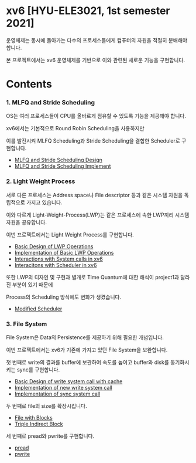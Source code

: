 xv6 [HYU-ELE3021, 1st semester 2021]
================================
운영체제는 동시에 돌아가는 다수의 프로세스들에게 컴퓨터의 자원을 적절히 분배해야합니다.    
   
본 프로젝트에서는 xv6 운영체제를 기반으로 이와 관련된 새로운 기능을 구현합니다.   
   
Contents
========
### 1. MLFQ and Stride Scheduling   
OS는 여러 프로세스들이 CPU를 올바르게 점유할 수 있도록 기능을 제공해야 합니다.   
   
xv6에서는 기본적으로 Round Robin Scheduling을 사용하지만   
   
이를 발전시켜 MLFQ Scheduling과 Stride Scheduling을 결합한 Scheduler로 구현합니다.
   
* [MLFQ and Stride Scheduling Design](https://github.com/minseok127/OS-with-xv6-ELE3021/wiki/MLFQ-and-Stride-Scheduling-Design)
* [MLFQ and Stride Scheduling Implement](https://github.com/minseok127/OS-with-xv6-ELE3021/wiki/MLFQ-and-Stride-Scheduling-Implement)
   
### 2. Light Weight Process   
서로 다른 프로세스는 Address space나 File descriptor 등과 같은 시스템 자원을 독립적으로 가지고 있습니다.   
   
이와 다르게 Light-Weight-Process(LWP)는 같은 프로세스에 속한 LWP끼리 시스템 자원을 공유합니다.   
   
이번 프로젝트에서는 Light Weight Process를 구현합니다.   
    
* [Basic Design of LWP Operations](https://github.com/minseok127/OS-with-xv6-ELE3021/wiki/Basic-Design-of-LWP-Operations)
* [Implementation of Basic LWP Operations](https://github.com/minseok127/OS-with-xv6-ELE3021/wiki/Implementation-of-Basic-LWP-Operations)   
* [Interactions with System calls in xv6](https://github.com/minseok127/OS-with-xv6-ELE3021/wiki/Interactions-with-System-calls-in-xv6)
* [Interacitons with Scheduler in xv6](https://github.com/minseok127/OS-with-xv6-ELE3021/wiki/How-to-Schedule-Threads%3F)   
   
또한 LWP의 디자인 및 구현과 별개로 Time Quantum에 대한 해석이 project1과 달라진 부분이 있기 때문에   
   
Process의 Scheduling 방식에도 변화가 생겼습니다.     
   
* [Modified Scheduler](https://github.com/minseok127/OS-with-xv6-ELE3021/wiki/Modified-Scheduler)   
   
### 3. File System   
File System은 Data의 Persistence를 제공하기 위해 필요한 개념입니다.   
   
이번 프로젝트에서는 xv6가 기존에 가지고 있던 File System을 보완합니다.  
   
   
첫 번째로 write의 결과를 buffer에 보관하여 속도를 높이고 buffer와 disk를 동기화시키는 sync를 구현합니다.    
    
* [Basic Design of write system call with cache](https://github.com/minseok127/OS-with-xv6-ELE3021/wiki/Basic-Design-of-write-system-call-with-cache)
* [Implementation of new write system call](https://github.com/minseok127/OS-with-xv6-ELE3021/wiki/Implementation-of-new-write-system-call)
* [Implementation of sync system call](https://github.com/minseok127/OS-with-xv6-ELE3021/wiki/Implementation-of-sync-system-call)   
   
두 번째로 file의 size를 확장시킵니다.   
   
* [File with Blocks](https://github.com/minseok127/OS-with-xv6-ELE3021/wiki/How-to-store-file-on-disk%3F)   
* [Triple Indirect Block](https://github.com/minseok127/OS-with-xv6-ELE3021/wiki/More-than-single-indirect-block)
   
세 번째로 pread와 pwrite를 구현합니다.   
   
* [pread](https://github.com/minseok127/OS-with-xv6-ELE3021/wiki/pread)
* [pwrite](https://github.com/minseok127/OS-with-xv6-ELE3021/wiki/pwrite)
